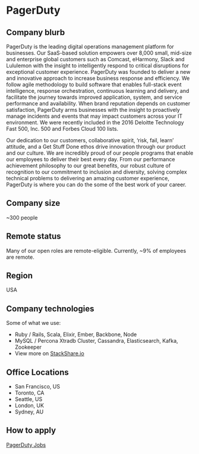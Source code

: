 # PagerDuty

## Company blurb

PagerDuty is the leading digital operations management platform for businesses. Our SaaS-based solution empowers over 8,000 small, mid-size and enterprise global customers such as Comcast, eHarmony, Slack and Lululemon with the insight to intelligently respond to critical disruptions for exceptional customer experience. PagerDuty was founded to deliver a new and innovative approach to increase business response and efficiency. We follow agile methodology to build software that enables full-stack event intelligence, response orchestration, continuous learning and delivery, and facilitate the journey towards improved application, system, and service performance and availability. When brand reputation depends on customer satisfaction, PagerDuty arms businesses with the insight to proactively manage incidents and events that may impact customers across your IT environment. We were recently included in the 2016 Deloitte Technology Fast 500, Inc. 500 and Forbes Cloud 100 lists.

Our dedication to our customers, collaborative spirit, ‘risk, fail, learn’ attitude, and a Get Stuff Done ethos drive innovation through our product and our culture.  We are incredibly proud of our people programs that enable our employees to deliver their best every day.  From our performance achievement philosophy to our great benefits, our robust culture of recognition to our commitment to inclusion and diversity, solving complex technical problems to delivering an amazing customer experience, PagerDuty is where you can do the some of the best work of your career.

## Company size

~300 people

## Remote status

Many of our open roles are remote-eligible. Currently, ~9% of employees are remote.

## Region

USA

## Company technologies

Some of what we use:
- Ruby / Rails, Scala, Elixir, Ember, Backbone, Node
- MySQL / Percona Xtradb Cluster, Cassandra, Elasticsearch, Kafka, Zookeeper
- View more on [StackShare.io](https://stackshare.io/pagerduty/pagerduty)

## Office Locations

- San Francisco, US
- Toronto, CA
- Seattle, US
- London, UK
- Sydney, AU

## How to apply

[PagerDuty Jobs](https://www.pagerduty.com/careers/)